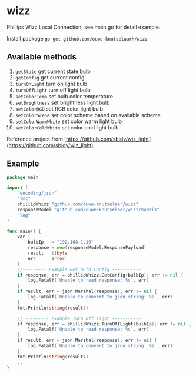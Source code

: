 # wizz
Phillips Wizz Local Connection, see main.go for detail example.

Install package ``go get github.com/ouwe-knutselaarh/wizz``

## Available methods
1. `getState` get current state bulb
2. `getConfig` get current config
3. `turnOnLight` turn on light bulb
4. `turnOffLight` turn off light bulb
5. `setColorTemp` set bulb color temperature
6. `setBrightness` set brightness light bulb
7. `setColorRGB` set RGB color light bulb
8. `setColorScene` set color scheme based on available scheme
9. `setColorWarmWhite` set color warm light bulb
10. `setColorColdWhite` set color cold light bulb


Reference project from [https://github.com/sbidy/wiz_light](https://github.com/sbidy/wiz_light)

## Example
```go
package main

import (
	"encoding/json"
	"fmt"
	phillipWhizz "github.com/ouwe-knutselaar/wizz"
	responseModel "github.com/ouwe-knutselaar/wizz/models"
	"log"
)

func main() {
	var (
		bulbIp   = "192.168.1.10"
		response = new(responseModel.ResponsePayload)
		result   []byte
		err      error
	)
	//--------- Example Get Bulb Config -----------
	if response, err = phillipWhizz.GetConfig(bulbIp); err != nil {
		log.Fatalf(`Unable to read response: %s`, err)
	}
	if result, err = json.Marshal(response); err != nil {
		log.Fatalf(`Unable to convert to json string: %s`, err)
	}
	fmt.Println(string(result))

	// --------- Example Turn Off light -----------
	if response, err = phillipWhizz.TurnOffLight(bulbIp); err != nil {
		log.Fatalf(`Unable to read response: %s`, err)
	}
	if result, err = json.Marshal(response); err != nil {
		log.Fatalf(`Unable to convert to json string: %s`, err)
	}
	fmt.Println(string(result))
	...
}
```
